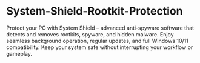 # System-Shield-Rootkit-Protection
Protect your PC with System Shield – advanced anti-spyware software that detects and removes rootkits, spyware, and hidden malware. Enjoy seamless background operation, regular updates, and full Windows 10/11 compatibility. Keep your system safe without interrupting your workflow or gameplay.
